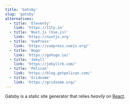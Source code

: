 ```yaml
---
title: 'Gatsby'
slug: 'gatsby'
alternatives:
  - title: 'Eleventy'
    link: 'https://11ty.io'
  - title: 'Nuxt.js (Vue.js)'
    link: 'https://nuxtjs.org'
  - title: 'VuePress'
    link: 'https://vuepress.vuejs.org/'
  - title: 'Hugo'
    link: 'https://gohugo.io/'
  - title: 'Jekyll'
    link: 'https://jekyllrb.com/'
  - title: 'Pelican'
    link: 'https://blog.getpelican.com/'
  - title: 'Gridsome'
    link: 'https://gridsome.org/'
---
```


Gatsby is a static site generator that relies _heavily_ on [React](#react).
